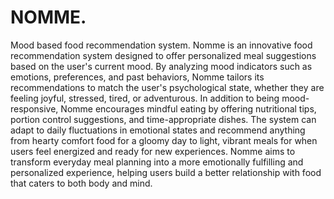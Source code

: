 # NOMME.
Mood based food recommendation system.
Nomme is an innovative food recommendation system designed to offer personalized meal suggestions based on the user's current mood. By analyzing mood indicators such as emotions, preferences, and past behaviors, Nomme tailors its recommendations to match the user's psychological state, whether they are feeling joyful, stressed, tired, or adventurous.
In addition to being mood-responsive, Nomme encourages mindful eating by offering nutritional tips, portion control suggestions, and time-appropriate dishes. The system can adapt to daily fluctuations in emotional states and recommend anything from hearty comfort food for a gloomy day to light, vibrant meals for when users feel energized and ready for new experiences. Nomme aims to transform everyday meal planning into a more emotionally fulfilling and personalized experience, helping users build a better relationship with food that caters to both body and mind.
